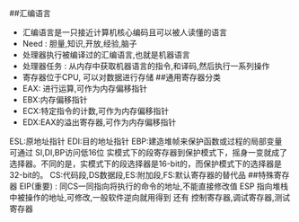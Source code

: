 ##汇编语言
- 汇编语言是一只接近计算机核心编码且可以被人读懂的语言
- Need : 胆量,知识,开放,经验,脑子
- 处理器执行被编译过的汇编语言,也就是机器语言
- 处理器任务 : 从内存中获取机器语言的指令,和译码,然后执行一系列操作
- 寄存器位于CPU, 可以对数据进行存储
##通用寄存器分类
- EAX: 进行运算,可作为内存偏移指针
- EBX:内存偏移指针
- ECX:特定指令的计数,可作为内存偏移指针
- EDX:EAX的溢出寄存器,可作为内存偏移指针

ESL:原地址指针
EDI:目的地址指针
EBP:建造堆帧来保护函数或过程的局部变量
可通过 SI,DI,BP访问低16位
实模式下的段寄存器到保护模式下，摇身一变就成了选择器。不同的是，实模式下的段选择器是16-bit的，而保护模式下的选择器是32-bit的。
CS:代码段,DS数据段,ES:附加段,FS:默认寄存器的替代品
##特殊寄存器
EIP(重要) : 同CS一同指向将执行的命令的地址,不能直接修改值
ESP 指向堆栈中被操作的地址,可修改,一般软件逆向就用得到
还有 控制寄存器,调试寄存器,测试寄存器
